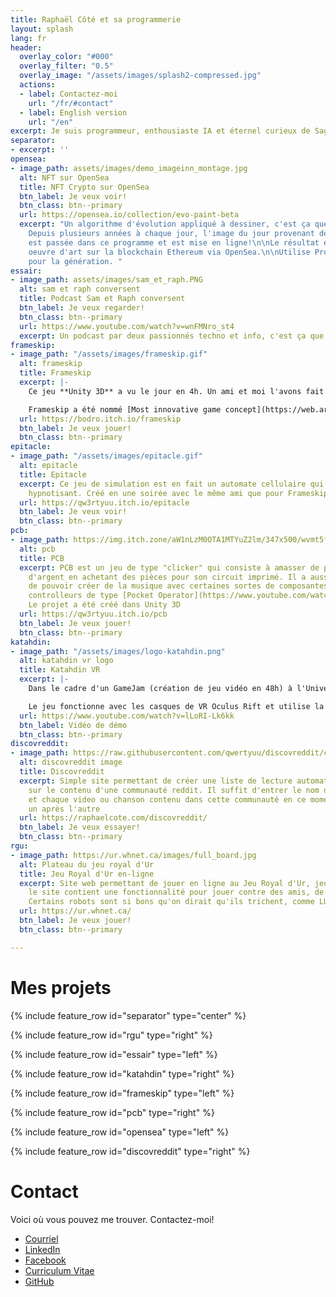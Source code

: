 ```yaml
---
title: Raphaël Côté et sa programmerie
layout: splash
lang: fr
header:
  overlay_color: "#000"
  overlay_filter: "0.5"
  overlay_image: "/assets/images/splash2-compressed.jpg"
  actions:
  - label: Contactez-moi
    url: "/fr/#contact"
  - label: English version
    url: "/en"
excerpt: Je suis programmeur, enthousiaste IA et éternel curieux de Saguenay au Québec!
separator:
- excerpt: ''
opensea:
- image_path: assets/images/demo_imageinn_montage.jpg
  alt: NFT sur OpenSea
  title: NFT Crypto sur OpenSea
  btn_label: Je veux voir!
  btn_class: btn--primary
  url: https://opensea.io/collection/evo-paint-beta
  excerpt: "Un algorithme d'évolution appliqué à dessiner, c'est ça que ça donne!
    Depuis plusieurs années à chaque jour, l'image du jour provenant de Wikipedia
    est passée dans ce programme et est mise en ligne!\n\nLe résultat est vendu comme
    oeuvre d'art sur la blockchain Ethereum via OpenSea.\n\nUtilise Processing (Java)
    pour la génération. "
essair:
- image_path: assets/images/sam_et_raph.PNG
  alt: sam et raph conversent
  title: Podcast Sam et Raph conversent
  btn_label: Je veux regarder!
  btn_class: btn--primary
  url: https://www.youtube.com/watch?v=wnFMNro_st4
  excerpt: Un podcast par deux passionnés techno et info, c'est ça que ça donne!
frameskip:
- image_path: "/assets/images/frameskip.gif"
  alt: frameskip
  title: Frameskip
  excerpt: |-
    Ce jeu **Unity 3D** a vu le jour en 4h. Un ami et moi l'avons fait dans le cadre d'une compétition de jeux sur le site itch.io! Le but du jeu est simple, se sauver de Gilles le monstre.

    Frameskip a été nommé [Most innovative game concept](https://web.archive.org/web/20190502071114/https://itch.io/jam/icantdraw/results/most-innovative-game-concept) lors de la compétition.
  url: https://bodro.itch.io/frameskip
  btn_label: Je veux jouer!
  btn_class: btn--primary
epitacle:
- image_path: "/assets/images/epitacle.gif"
  alt: epitacle
  title: Epitacle
  excerpt: Ce jeu de simulation est en fait un automate cellulaire qui est réellement
    hypnotisant. Créé en une soirée avec le même ami que pour Frameskip!
  url: https://qw3rtyuu.itch.io/epitacle
  btn_label: Je veux voir!
  btn_class: btn--primary
pcb:
- image_path: https://img.itch.zone/aW1nLzM0OTA1MTYuZ2lm/347x500/wvmt5f.gif
  alt: pcb
  title: PCB
  excerpt: PCB est un jeu de type "clicker" qui consiste à amasser de plus en plus
    d'argent en achetant des pièces pour son circuit imprimé. Il a aussi la particularité
    de pouvoir créer de la musique avec certaines sortes de composantes, inspiré des
    controlleurs de type [Pocket Operator](https://www.youtube.com/watch?v=H8DYAChg9AM)
    Le projet a été créé dans Unity 3D
  url: https://qw3rtyuu.itch.io/pcb
  btn_label: Je veux jouer!
  btn_class: btn--primary
katahdin:
- image_path: "/assets/images/logo-katahdin.png"
  alt: katahdin vr logo
  title: Katahdin VR
  excerpt: |-
    Dans le cadre d'un GameJam (création de jeu vidéo en 48h) à l'Université du Québec à Chicoutimi en Octobre 2018, j'ai eu la chance de travailler à développer un jeu de VR avec quelques membres de [Totema Studio](https://totemastudio.com/).

    Le jeu fonctionne avec les casques de VR Oculus Rift et utilise la SDK d'Oculus dans Unity 3D.
  url: https://www.youtube.com/watch?v=lLoRI-Lk6kk
  btn_label: Vidéo de démo
  btn_class: btn--primary
discovreddit:
- image_path: https://raw.githubusercontent.com/qwertyuu/discovreddit/c6b19113cce6bfe747eb0ef67659d14a80c5d87d/docs/demo.png
  alt: discovreddit image
  title: Discovreddit
  excerpt: Simple site permettant de créer une liste de lecture automatiquement basé
    sur le contenu d'une communauté reddit. Il suffit d'entrer le nom de la communauté
    et chaque video ou chanson contenu dans cette communauté en ce moment sera joué
    un après l'autre
  url: https://raphaelcote.com/discovreddit/
  btn_label: Je veux essayer!
  btn_class: btn--primary
rgu:
- image_path: https://ur.whnet.ca/images/full_board.jpg
  alt: Plateau du jeu royal d'Ur
  title: Jeu Royal d'Ur en-ligne
  excerpt: Site web permettant de jouer en ligne au Jeu Royal d'Ur, jeu de société qui a 4500 ans!
    le site contient une fonctionnalité pour jouer contre des amis, de la famille, vos ennemis ou si vous êtes seuls, contre des robots!
    Certains robots sont si bons qu'on dirait qu'ils trichent, comme LUT par exemple!
  url: https://ur.whnet.ca/
  btn_label: Je veux jouer!
  btn_class: btn--primary

---
```

# Mes projets

{% include feature_row id="separator" type="center" %}

{% include feature_row id="rgu" type="right" %}

{% include feature_row id="essair" type="left" %}

{% include feature_row id="katahdin" type="right" %}

{% include feature_row id="frameskip" type="left" %}

{% include feature_row id="pcb" type="right" %}

{% include feature_row id="opensea" type="left" %}

{% include feature_row id="discovreddit" type="right" %}

# Contact

Voici où vous pouvez me trouver. Contactez-moi!

* <i class="fas fa-fw fa-envelope-square"></i> [Courriel](mailto:cotlarrc@gmail.com)
* <i class="fab fa-fw fa-linkedin"></i> [LinkedIn](https://www.linkedin.com/in/raphael-cote-sag)
* <i class="fab fa-fw fa-facebook-square"></i> [Facebook](https://facebook.com/qwertyuu)
* <i class="fas fa-fw fa-file-alt"></i> [Curriculum Vitae](https://docs.google.com/document/d/e/2PACX-1vQxpPqn2mMkbFkYExj4nroh4VHqq7Z7E5lUf3yRIoCyfZckPIe5w9_pLtqDQak-1ym3EnVc4bn83z80/pub)
* <i class="fab fa-fw fa-github"></i> [GitHub](https://github.com/qwertyuu?tab=repositories)
